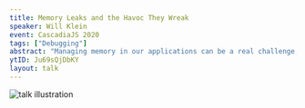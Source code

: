 ```yaml
---
title: Memory Leaks and the Havoc They Wreak
speaker: Will Klein
event: CascadiaJS 2020
tags: ["Debugging"]
abstract: "Managing memory in our applications can be a real challenge, unless we use JavaScript, which does it for us. Then it can be an absolute mystery! Let's discover how memory leaks can happen to us, and explore how memory management and garbage collection really work."
ytID: Ju69sQjDbKY
layout: talk
---
```

![talk illustration](https://2020.cascadiajs.com/images/speakers/will-klein-illustration.png)